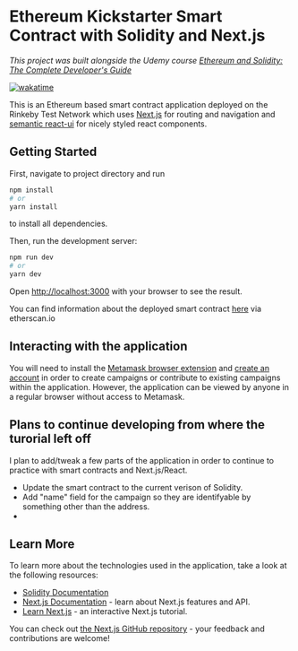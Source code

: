 # Ethereum Kickstarter Smart Contract with Solidity and Next.js
*This project was built alongside the Udemy course [Ethereum and Solidity: The Complete Developer's Guide](https://www.udemy.com/course/ethereum-and-solidity-the-complete-developers-guide/)*

[![wakatime](https://wakatime.com/badge/github/cd3vane/eth-crowdcoin.svg)](https://wakatime.com/badge/github/cd3vane/eth-crowdcoin)

This is an Ethereum based smart contract application deployed on the Rinkeby Test Network which uses [Next.js](https://nextjs.org/) for routing and navigation and [semantic react-ui](https://react.semantic-ui.com/) for nicely styled react components.

## Getting Started

First, navigate to project directory and run

```bash
npm install
# or
yarn install
```
to install all dependencies. 

Then, run the development server:

```bash
npm run dev
# or
yarn dev
```

Open [http://localhost:3000](http://localhost:3000) with your browser to see the result.

You can find information about the deployed smart contract [here](https://rinkeby.etherscan.io/address/0x82621cB279624C96C171C4aBAb066b7611df6F95) via etherscan.io


## Interacting with the application
You will need to install the [Metamask browser extension](https://metamask.io/) and [create an account](https://docs.matic.network/docs/develop/metamask/hello/) in order to create campaigns or contribute to existing campaigns within the application. However, the application can be viewed by anyone in a regular browser without access to Metamask.


## Plans to continue developing from where the turorial left off
I plan to add/tweak a few parts of the application in order to continue to practice with smart contracts and Next.js/React.
- Update the smart contract to the current verison of Solidity.
- Add "name" field for the campaign so they are identifyable by something other than the address.
- 


## Learn More

To learn more about the technologies used in the application, take a look at the following resources:

- [Solidity Documentation](https://docs.soliditylang.org/en/v0.8.7/)
- [Next.js Documentation](https://nextjs.org/docs) - learn about Next.js features and API.
- [Learn Next.js](https://nextjs.org/learn) - an interactive Next.js tutorial.

You can check out [the Next.js GitHub repository](https://github.com/vercel/next.js/) - your feedback and contributions are welcome!
